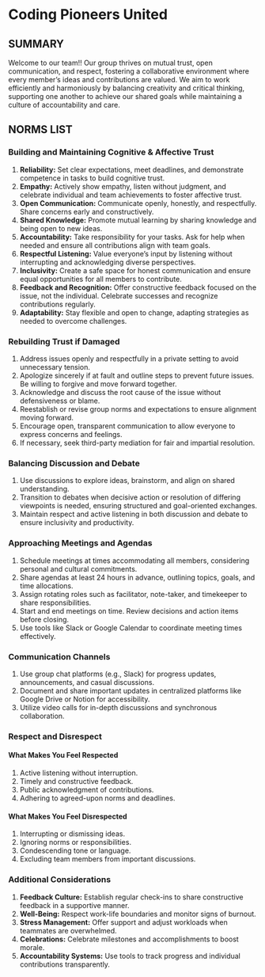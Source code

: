# Coding Pioneers United

## SUMMARY

Welcome to our team!! Our group thrives on mutual trust, open communication,
and respect, fostering a collaborative environment where every member’s ideas
and contributions are valued. We aim to work efficiently and harmoniously by
balancing creativity and critical thinking, supporting one another to achieve
our shared goals while maintaining a culture of accountability and care.

## NORMS LIST

### Building and Maintaining Cognitive & Affective Trust

1. **Reliability:** Set clear expectations, meet deadlines, and demonstrate
   competence in tasks to build cognitive trust.
2. **Empathy:** Actively show empathy, listen without judgment, and celebrate
   individual and team achievements to foster affective trust.
3. **Open Communication:** Communicate openly, honestly, and respectfully.
   Share concerns early and constructively.
4. **Shared Knowledge:** Promote mutual learning by sharing knowledge and being
   open to new ideas.
5. **Accountability:** Take responsibility for your tasks. Ask for help when
   needed and ensure all contributions align with team goals.
6. **Respectful Listening:** Value everyone’s input by listening without
   interrupting and acknowledging diverse perspectives.
7. **Inclusivity:** Create a safe space for honest communication and ensure
   equal opportunities for all members to contribute.
8. **Feedback and Recognition:** Offer constructive feedback focused on the
   issue, not the individual. Celebrate successes and recognize contributions
   regularly.
9. **Adaptability:** Stay flexible and open to change, adapting strategies as
   needed to overcome challenges.

### Rebuilding Trust if Damaged

1. Address issues openly and respectfully in a private setting to avoid
   unnecessary tension.
2. Apologize sincerely if at fault and outline steps to prevent future issues.
   Be willing to forgive and move forward together.
3. Acknowledge and discuss the root cause of the issue without defensiveness or
   blame.
4. Reestablish or revise group norms and expectations to ensure alignment
   moving forward.
5. Encourage open, transparent communication to allow everyone to express
   concerns and feelings.
6. If necessary, seek third-party mediation for fair and impartial resolution.

### Balancing Discussion and Debate

1. Use discussions to explore ideas, brainstorm, and align on shared
   understanding.
2. Transition to debates when decisive action or resolution of differing
   viewpoints is needed, ensuring structured and goal-oriented exchanges.
3. Maintain respect and active listening in both discussion and debate to
   ensure inclusivity and productivity.

### Approaching Meetings and Agendas

1. Schedule meetings at times accommodating all members, considering personal
   and cultural commitments.
2. Share agendas at least 24 hours in advance, outlining topics, goals, and
   time allocations.
3. Assign rotating roles such as facilitator, note-taker, and timekeeper to
   share responsibilities.
4. Start and end meetings on time. Review decisions and action items before
   closing.
5. Use tools like Slack or Google Calendar to coordinate meeting times
   effectively.

### Communication Channels

1. Use group chat platforms (e.g., Slack) for progress updates, announcements,
   and casual discussions.
2. Document and share important updates in centralized platforms like Google
   Drive or Notion for accessibility.
3. Utilize video calls for in-depth discussions and synchronous collaboration.

### Respect and Disrespect

#### What Makes You Feel Respected

1. Active listening without interruption.
2. Timely and constructive feedback.
3. Public acknowledgment of contributions.
4. Adhering to agreed-upon norms and deadlines.

#### What Makes You Feel Disrespected

1. Interrupting or dismissing ideas.
2. Ignoring norms or responsibilities.
3. Condescending tone or language.
4. Excluding team members from important discussions.

### Additional Considerations

1. **Feedback Culture:** Establish regular check-ins to share constructive
   feedback in a supportive manner.
2. **Well-Being:** Respect work-life boundaries and monitor signs of burnout.
3. **Stress Management:** Offer support and adjust workloads when teammates are
   overwhelmed.
4. **Celebrations:** Celebrate milestones and accomplishments to boost morale.
5. **Accountability Systems:** Use tools to track progress and individual
   contributions transparently.
